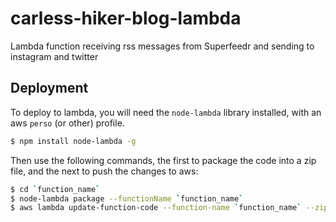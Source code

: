 # carless-hiker-blog-lambda
Lambda function receiving rss messages from Superfeedr and sending to instagram and twitter

## Deployment

To deploy to lambda, you will need the `node-lambda` library installed, with an aws `perso` (or other) profile.

```bash
$ npm install node-lambda -g
```

Then use the following commands, the first to package the code into a zip file, and the next to push the changes to aws:

```bash
$ cd `function_name`
$ node-lambda package --functionName `function_name`
$ aws lambda update-function-code --function-name `function_name` --zip-file fileb://./build/`function_name`-development.zip --profile perso
```
